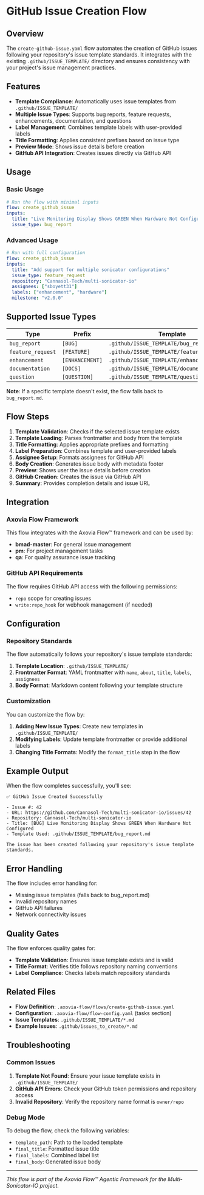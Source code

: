 # GitHub Issue Creation Flow

## Overview

The `create-github-issue.yaml` flow automates the creation of GitHub issues following your repository's issue template standards. It integrates with the existing `.github/ISSUE_TEMPLATE/` directory and ensures consistency with your project's issue management practices.

## Features

- **Template Compliance**: Automatically uses issue templates from `.github/ISSUE_TEMPLATE/`
- **Multiple Issue Types**: Supports bug reports, feature requests, enhancements, documentation, and questions
- **Label Management**: Combines template labels with user-provided labels
- **Title Formatting**: Applies consistent prefixes based on issue type
- **Preview Mode**: Shows issue details before creation
- **GitHub API Integration**: Creates issues directly via GitHub API

## Usage

### Basic Usage

```yaml
# Run the flow with minimal inputs
flow: create_github_issue
inputs:
  title: "Live Monitoring Display Shows GREEN When Hardware Not Configured"
  issue_type: bug_report
```

### Advanced Usage

```yaml
# Run with full configuration
flow: create_github_issue
inputs:
  title: "Add support for multiple sonicator configurations"
  issue_type: feature_request
  repository: "Cannasol-Tech/multi-sonicator-io"
  assignees: ["sboyett31"]
  labels: ["enhancement", "hardware"]
  milestone: "v2.0.0"
```

## Supported Issue Types

| Type | Prefix | Template |
|------|--------|----------|
| `bug_report` | `[BUG]` | `.github/ISSUE_TEMPLATE/bug_report.md` |
| `feature_request` | `[FEATURE]` | `.github/ISSUE_TEMPLATE/feature_request.md` |
| `enhancement` | `[ENHANCEMENT]` | `.github/ISSUE_TEMPLATE/enhancement.md` |
| `documentation` | `[DOCS]` | `.github/ISSUE_TEMPLATE/documentation.md` |
| `question` | `[QUESTION]` | `.github/ISSUE_TEMPLATE/question.md` |

**Note**: If a specific template doesn't exist, the flow falls back to `bug_report.md`.

## Flow Steps

1. **Template Validation**: Checks if the selected issue template exists
2. **Template Loading**: Parses frontmatter and body from the template
3. **Title Formatting**: Applies appropriate prefixes and formatting
4. **Label Preparation**: Combines template and user-provided labels
5. **Assignee Setup**: Formats assignees for GitHub API
6. **Body Creation**: Generates issue body with metadata footer
7. **Preview**: Shows user the issue details before creation
8. **GitHub Creation**: Creates the issue via GitHub API
9. **Summary**: Provides completion details and issue URL

## Integration

### Axovia Flow Framework

This flow integrates with the Axovia Flow™ framework and can be used by:
- **bmad-master**: For general issue management
- **pm**: For project management tasks
- **qa**: For quality assurance issue tracking

### GitHub API Requirements

The flow requires GitHub API access with the following permissions:
- `repo` scope for creating issues
- `write:repo_hook` for webhook management (if needed)

## Configuration

### Repository Standards

The flow automatically follows your repository's issue template standards:

1. **Template Location**: `.github/ISSUE_TEMPLATE/`
2. **Frontmatter Format**: YAML frontmatter with `name`, `about`, `title`, `labels`, `assignees`
3. **Body Format**: Markdown content following your template structure

### Customization

You can customize the flow by:

1. **Adding New Issue Types**: Create new templates in `.github/ISSUE_TEMPLATE/`
2. **Modifying Labels**: Update template frontmatter or provide additional labels
3. **Changing Title Formats**: Modify the `format_title` step in the flow

## Example Output

When the flow completes successfully, you'll see:

```
✅ GitHub Issue Created Successfully

- Issue #: 42
- URL: https://github.com/Cannasol-Tech/multi-sonicator-io/issues/42
- Repository: Cannasol-Tech/multi-sonicator-io
- Title: [BUG] Live Monitoring Display Shows GREEN When Hardware Not Configured
- Template Used: .github/ISSUE_TEMPLATE/bug_report.md

The issue has been created following your repository's issue template standards.
```

## Error Handling

The flow includes error handling for:
- Missing issue templates (falls back to bug_report.md)
- Invalid repository names
- GitHub API failures
- Network connectivity issues

## Quality Gates

The flow enforces quality gates for:
- **Template Validation**: Ensures issue template exists and is valid
- **Title Format**: Verifies title follows repository naming conventions
- **Label Compliance**: Checks labels match repository standards

## Related Files

- **Flow Definition**: `.axovia-flow/flows/create-github-issue.yaml`
- **Configuration**: `.axovia-flow/flow-config.yaml` (tasks section)
- **Issue Templates**: `.github/ISSUE_TEMPLATE/*.md`
- **Example Issues**: `.github/issues_to_create/*.md`

## Troubleshooting

### Common Issues

1. **Template Not Found**: Ensure your issue template exists in `.github/ISSUE_TEMPLATE/`
2. **GitHub API Errors**: Check your GitHub token permissions and repository access
3. **Invalid Repository**: Verify the repository name format is `owner/repo`

### Debug Mode

To debug the flow, check the following variables:
- `template_path`: Path to the loaded template
- `final_title`: Formatted issue title
- `final_labels`: Combined label list
- `final_body`: Generated issue body

---

*This flow is part of the Axovia Flow™ Agentic Framework for the Multi-Sonicator-IO project.*
